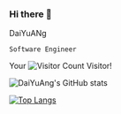 ### Hi there 👋

DaiYuANg

`Software Engineer`

<!--
**DaiYuANg/DaiYuANg** is a ✨ _special_ ✨ repository because its `README.md` (this file) appears on your GitHub profile.

Here are some ideas to get you started:

- 🔭 I’m currently working on ...
- 🌱 I’m currently learning ...
- 👯 I’m looking to collaborate on ...
- 🤔 I’m looking for help with ...
- 💬 Ask me about ...
- 📫 How to reach me: ...
- 😄 Pronouns: ...
- ⚡ Fun fact: ...
-->

Your ![Visitor Count](https://profile-counter.glitch.me/all-smile/count.svg) Visitor!

![DaiYuAng's GitHub stats](https://github-readme-stats.vercel.app/api?username=DaiYuANg&show=reviews,discussions_started,discussions_answered,prs_merged,prs_merged_percentage&theme=transparent&show_icons=true&hide_rank=true&include_all_commits=true)

[![Top Langs](https://github-readme-stats.vercel.app/api/top-langs/?username=DaiYuANg&layout=donut&exclude_repo=sumy7.github.io&title_color=ffffff&icon_color=bb2acf&text_color=daf7dc&bg_color=151515&langs_count=20&cache_seconds=21600&hide=javascript,html,mdx,sass,scss)](https://github.com/anuraghazra/github-readme-stats)
